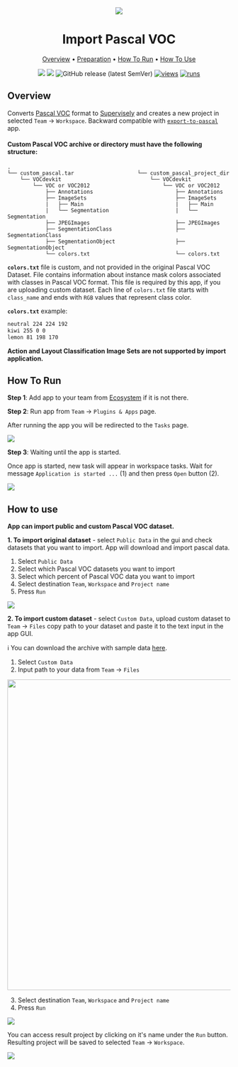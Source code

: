 <div align="center" markdown>
<img src="https://user-images.githubusercontent.com/106374579/183417669-9b412a8c-98f4-4ae0-bac6-738e879cf849.png"/>

# Import Pascal VOC

<p align="center">
  <a href="#Overview">Overview</a> •
  <a href="#Preparation">Preparation</a> •
  <a href="#How-To-Run">How To Run</a> •
  <a href="#How-To-Use">How To Use</a>
</p>
  
[![](https://img.shields.io/badge/supervisely-ecosystem-brightgreen)](https://ecosystem.supervise.ly/apps/supervisely-ecosystem/import-pascal-voc)
[![](https://img.shields.io/badge/slack-chat-green.svg?logo=slack)](https://supervise.ly/slack)
![GitHub release (latest SemVer)](https://img.shields.io/github/v/release/supervisely-ecosystem/import-pascal-voc)
[![views](https://app.supervise.ly/img/badges/views/supervisely-ecosystem/import-pascal-voc.png)](https://supervise.ly)
[![runs](https://app.supervise.ly/img/badges/runs/supervisely-ecosystem/import-pascal-voc.png)](https://supervise.ly)

</div>

## Overview
Converts [Pascal VOC](http://host.robots.ox.ac.uk/pascal/VOC/) format to [Supervisely](https://docs.supervise.ly/data-organization/00_ann_format_navi) and creates a new project in selected `Team` -> `Workspace`. Backward compatible with [`export-to-pascal`](https://github.com/supervisely-ecosystem/export-to-pascal-voc) app.


#### Custom Pascal VOC archive or directory must have the following structure:
```
.
└── custom_pascal.tar                    └── custom_pascal_project_dir
    └── VOCdevkit                            └── VOCdevkit
        └── VOC or VOC2012                       └── VOC or VOC2012               
            ├── Annotations                          ├── Annotations              
            ├── ImageSets                            ├── ImageSets                
            |   ├── Main                             |   ├── Main                 
            |   └── Segmentation                     |   └── Segmentation         
            ├── JPEGImages                           ├── JPEGImages               
            ├── SegmentationClass                    ├── SegmentationClass        
            ├── SegmentationObject                   ├── SegmentationObject       
            └── colors.txt                           └── colors.txt               
```

**`colors.txt`** file is custom, and not provided in the original Pascal VOC Dataset. File contains information about instance mask colors associated with classes in Pascal VOC format. This file is required by this app, if you are uploading custom dataset. Each line of `colors.txt` file starts with `class_name` and ends with `RGB` values that represent class color.

**`colors.txt`** example:
```txt
neutral 224 224 192
kiwi 255 0 0
lemon 81 198 170
```

**Action and Layout Classification Image Sets are not supported by import application.**

## How To Run 
**Step 1**: Add app to your team from [Ecosystem](https://ecosystem.supervise.ly/apps/import-pascal-voc) if it is not there.

**Step 2**: Run app from `Team` -> `Plugins & Apps` page.

After running the app you will be redirected to the `Tasks` page.

<img src="https://i.imgur.com/tmmVKlI.png"/>


**Step 3**: Waiting until the app is started.

Once app is started, new task will appear in workspace tasks. Wait for message `Application is started ...` (1) and then press `Open` button (2).

<img src="https://i.imgur.com/dXcwVzn.png"/>

## How to use

**App can import public and custom Pascal VOC dataset.**

**1. To import original dataset** - select `Public Data` in the gui and check datasets that you want to import. App will download and import pascal data.

1. Select `Public Data`
2. Select which Pascal VOC datasets you want to import
3. Select which percent of Pascal VOC data you want to import
4. Select destination `Team`, `Workspace` and `Project name`
5. Press `Run`

<img src="https://i.imgur.com/bBStzR2.png"/>

**2. To import custom dataset** - select `Custom Data`, upload custom dataset to `Team` -> `Files` copy path to your dataset and paste it to the text input in the app GUI.

ℹ️ You can download the archive with sample data [here](https://github.com/supervisely-ecosystem/import-pascal-voc/files/12600118/sample_project.zip).


1. Select `Custom Data`
2. Input path to your data from `Team` -> `Files`

<img src="https://i.imgur.com/YemDSqY.gif" width="700"/>

3. Select destination `Team`, `Workspace` and `Project name`
4. Press `Run`

<img src="https://i.imgur.com/ZII5d70.png"/>

You can access result project by clicking on it's name under the `Run` button. Resulting project will be saved to selected `Team` -> `Workspace`.

<img src="https://i.imgur.com/WwmeoLV.png"/>
